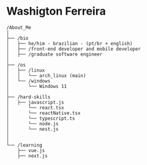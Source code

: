 <table>
<!--   <tr>
    <td style="width: 50%;">
       <img src="[https://br.pinterest.com/pin/675047431679006248/](https://www.google.com/url?sa=i&url=https%3A%2F%2Fpixai.art%2Fartwork%2F1670872212446177318%3Flang%3Dzh%26_cursor%3DgqJpZNcAGVOTJG49D4%252Blc2NvcmVI&psig=AOvVaw07YUpOsc78tUZFvQX6xPUu&ust=1738537988027000&source=images&cd=vfe&opi=89978449&ved=0CBQQjRxqFwoTCKjozPzMo4sDFQAAAAAdAAAAABAJ)" alt="Libur" style="width: 200%; border: none;"/>
    </td>
    <td style="width: 50%; vertical-align: top;"> -->
      <h1> Washigton Ferreira </h1> 

    /About_Me
    │
    ├── /bio
    │   ├── he/him - brazilian - (pt/br + english)
    │   ├── /front-end developer and mobile developer
    │   ├── /graduate software engineer
    │
    ├── /os
    │   ├── /linux
    │   │   └── arch_linux (main)
    │   └── /windows
    │       └── Windows 11
    │
    ├── /hard-skills
    │   ├── javascript.js
    │       └── react.tsx
    │       └── reactNative.tsx
    │       └── typescript.ts
    │       └── node.js
    │       └── nest.js
    │
    │
    └── /learning
        ├── vue.js
        ├── next.js
        
  </tr>
</table>

